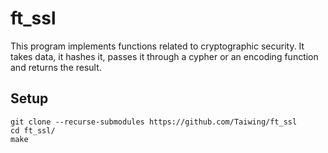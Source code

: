 # ft\_ssl

This program implements functions related to cryptographic security. It takes
data, it hashes it, passes it through a cypher or an encoding function and
returns the result.

## Setup

```shell
git clone --recurse-submodules https://github.com/Taiwing/ft_ssl
cd ft_ssl/
make
```
